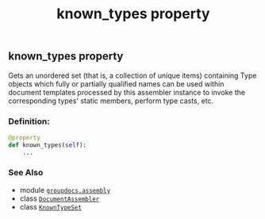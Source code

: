 ﻿---
title: known_types property
second_title: GroupDocs.Assembly for Python via .NET API References
description: 
type: docs
url: /python-net/groupdocs.assembly/documentassembler/known_types/
is_root: false
weight: 50
---

## known_types property


Gets an unordered set (that is, a collection of unique items) containing Type objects 
which fully or partially qualified names can be used within document templates processed by this 
assembler instance to invoke the corresponding types' static members, perform type casts, etc.
### Definition:
```python
@property
def known_types(self):
    ...
```

### See Also
* module [`groupdocs.assembly`](../../)
* class [`DocumentAssembler`](/assembly/python-net/groupdocs.assembly/documentassembler)
* class [`KnownTypeSet`](/assembly/python-net/groupdocs.assembly/knowntypeset)
